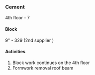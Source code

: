 ### Cement
4th floor - 7

#### Block
9" - 329 (2nd supplier )

#### Activities 
1. Block work continues on the 4th floor
2. Formwork removal roof beam